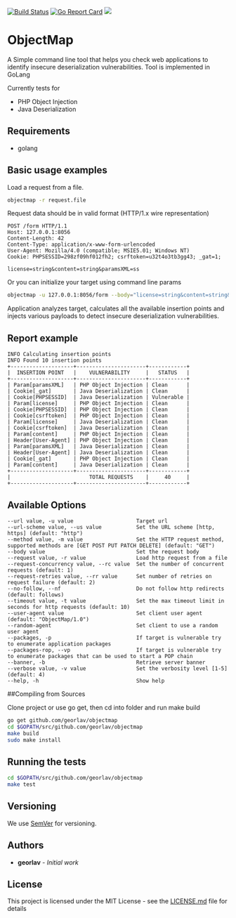 [![Build Status](https://travis-ci.com/georlav/objectmap.svg?token=LUHt821atupKxCks2oys&branch=master)](https://travis-ci.com/georlav/objectmap)
[![Go Report Card](https://goreportcard.com/badge/github.com/georlav/objectmap)](https://goreportcard.com/report/github.com/georlav/objectmap)
[![](https://img.shields.io/badge/unicorn-approved-ff69b4.svg)](https://www.youtube.com/watch?v=9auOCbH5Ns4)

# ObjectMap

A Simple command line tool that helps you check web applications to identify insecure deserialization
vulnerabilities. Tool is implemented in GoLang

Currently tests for
 * PHP Object Injection
 * Java Deserialization
 
## Requirements

 * golang
 
## Basic usage examples

Load a request from a file.
```bash
objectmap -r request.file
```

Request data should be in valid format (HTTP/1.x wire representation)
```http request
POST /form HTTP/1.1
Host: 127.0.0.1:8056
Content-Length: 42
Content-Type: application/x-www-form-urlencoded
User-Agent: Mozilla/4.0 (compatible; MSIE5.01; Windows NT)
Cookie: PHPSESSID=298zf09hf012fh2; csrftoken=u32t4o3tb3gg43; _gat=1;

license=string&content=string&paramsXML=ss
```

Or you can initialize your target using command line params
```bash
objectmap -u 127.0.0.1:8056/form --body="license=string&content=string&paramsXML=ss" --method=post
```

Application analyzes target, calculates all the available insertion points and injects various payloads to detect
insecure deserialization vulnerabilities.

## Report example

```Results
INFO Calculating insertion points                 
INFO Found 10 insertion points                    
+--------------------+----------------------+------------+
|  INSERTION POINT   |    VULNERABILITY     |   STATUS   |
+--------------------+----------------------+------------+
| Param[paramsXML]   | PHP Object Injection | Clean      |
| Cookie[_gat]       | Java Deserialization | Clean      |
| Cookie[PHPSESSID]  | Java Deserialization | Vulnerable |
| Param[license]     | PHP Object Injection | Clean      |
| Cookie[PHPSESSID]  | PHP Object Injection | Clean      |
| Cookie[csrftoken]  | PHP Object Injection | Clean      |
| Param[license]     | Java Deserialization | Clean      |
| Cookie[csrftoken]  | Java Deserialization | Clean      |
| Param[content]     | PHP Object Injection | Clean      |
| Header[User-Agent] | PHP Object Injection | Clean      |
| Param[paramsXML]   | Java Deserialization | Clean      |
| Header[User-Agent] | Java Deserialization | Clean      |
| Cookie[_gat]       | PHP Object Injection | Clean      |
| Param[content]     | Java Deserialization | Clean      |
+--------------------+----------------------+------------+
|                         TOTAL REQUESTS    |     40     |
+--------------------+----------------------+------------+
```

## Available Options

```
--url value, -u value                    Target url
--url-scheme value, --us value           Set the URL scheme [http, https] (default: "http")
--method value, -m value                 Set the HTTP request method, supported methods are [GET POST PUT PATCH DELETE] (default: "GET")
--body value                             Set the request body
--request value, -r value                Load http request from a file
--request-concurrency value, --rc value  Set the number of concurrent requests (default: 1)
--request-retries value, --rr value      Set number of retries on request failure (default: 2)
--no-follow, --nf                        Do not follow http redirects (default: follows)
--timeout value, -t value                Set the max timeout limit in seconds for http requests (default: 10)
--user-agent value                       Set client user agent (default: "ObjectMap/1.0")
--random-agent                           Set client to use a random user agent
--packages, -p                           If target is vulnerable try to enumerate application packages
--packages-rop, --vp                     If target is vulnerable try to enumerate packages that can be used to start a POP chain
--banner, -b                             Retrieve server banner
--verbose value, -v value                Set the verbosity level [1-5] (default: 4)
--help, -h                               Show help
```

##Compiling from Sources

Clone project or use go get, then cd into folder and run make build
```bash
go get github.com/georlav/objectmap
cd $GOPATH/src/github.com/georlav/objectmap
make build 
sudo make install
```

## Running the tests

```bash
cd $GOPATH/src/github.com/georlav/objectmap
make test
```

## Versioning

We use [SemVer](http://semver.org/) for versioning. 

## Authors

* **georlav** - *Initial work*

## License

This project is licensed under the MIT License - see the [LICENSE.md](LICENSE.md) file for details
